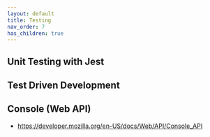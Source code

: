 ```yaml
---
layout: default
title: Testing
nav_order: 7
has_children: true
---
```


## Unit Testing with Jest

## Test Driven Development

## Console (Web API)

- https://developer.mozilla.org/en-US/docs/Web/API/Console_API